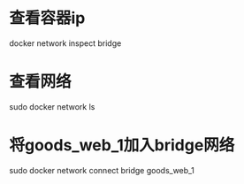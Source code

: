 # 查看容器ip

docker network inspect bridge

# 查看网络

sudo docker network ls

# 将goods_web_1加入bridge网络

sudo docker network connect bridge goods_web_1